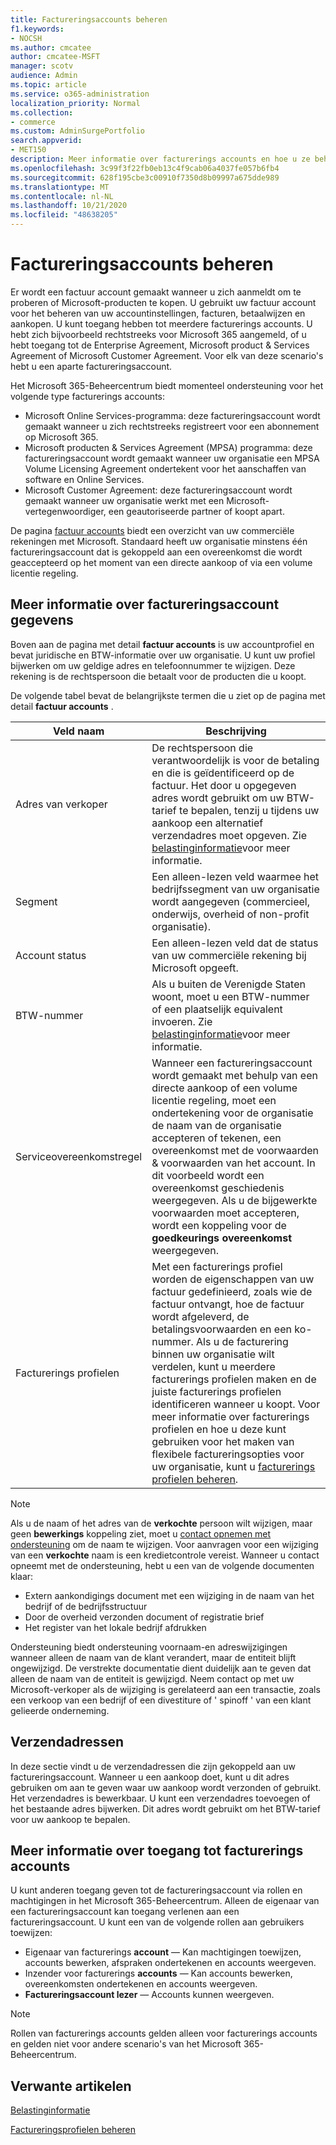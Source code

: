 ```yaml
---
title: Factureringsaccounts beheren
f1.keywords:
- NOCSH
ms.author: cmcatee
author: cmcatee-MSFT
manager: scotv
audience: Admin
ms.topic: article
ms.service: o365-administration
localization_priority: Normal
ms.collection:
- commerce
ms.custom: AdminSurgePortfolio
search.appverid:
- MET150
description: Meer informatie over facturerings accounts en hoe u ze beheert.
ms.openlocfilehash: 3c99f3f22fb0eb13c4f9cab06a4037fe057b6fb4
ms.sourcegitcommit: 628f195cbe3c00910f7350d8b09997a675dde989
ms.translationtype: MT
ms.contentlocale: nl-NL
ms.lasthandoff: 10/21/2020
ms.locfileid: "48638205"
---
```

# <a name="manage-billing-accounts"></a>Factureringsaccounts beheren

Er wordt een factuur account gemaakt wanneer u zich aanmeldt om te proberen of Microsoft-producten te kopen. U gebruikt uw factuur account voor het beheren van uw accountinstellingen, facturen, betaalwijzen en aankopen. U kunt toegang hebben tot meerdere facturerings accounts. U hebt zich bijvoorbeeld rechtstreeks voor Microsoft 365 aangemeld, of u hebt toegang tot de Enterprise Agreement, Microsoft product & Services Agreement of Microsoft Customer Agreement. Voor elk van deze scenario's hebt u een aparte factureringsaccount.

Het Microsoft 365-Beheercentrum biedt momenteel ondersteuning voor het volgende type facturerings accounts:

- Microsoft Online Services-programma: deze factureringsaccount wordt gemaakt wanneer u zich rechtstreeks registreert voor een abonnement op Microsoft 365.
- Microsoft producten & Services Agreement (MPSA) programma: deze factureringsaccount wordt gemaakt wanneer uw organisatie een MPSA Volume Licensing Agreement ondertekent voor het aanschaffen van software en Online Services.
- Microsoft Customer Agreement: deze factureringsaccount wordt gemaakt wanneer uw organisatie werkt met een Microsoft-vertegenwoordiger, een geautoriseerde partner of koopt apart.

De pagina <a href="https://go.microsoft.com/fwlink/p/?linkid=2084771" target="_blank">factuur accounts</a> biedt een overzicht van uw commerciële rekeningen met Microsoft. Standaard heeft uw organisatie minstens één factureringsaccount dat is gekoppeld aan een overeenkomst die wordt geaccepteerd op het moment van een directe aankoop of via een volume licentie regeling.

## <a name="understand-billing-account-details"></a>Meer informatie over factureringsaccount gegevens

Boven aan de pagina met detail **factuur accounts** is uw accountprofiel en bevat juridische en BTW-informatie over uw organisatie. U kunt uw profiel bijwerken om uw geldige adres en telefoonnummer te wijzigen. Deze rekening is de rechtspersoon die betaalt voor de producten die u koopt.

De volgende tabel bevat de belangrijkste termen die u ziet op de pagina met detail **factuur accounts** .

| Veld naam | Beschrijving |
|------------------|------------------------------------------------------------------------------------------------------------------------------------------------------------------------------------------------------------------------------------------------------------------------------|
| Adres van verkoper | De rechtspersoon die verantwoordelijk is voor de betaling en die is geïdentificeerd op de factuur. Het door u opgegeven adres wordt gebruikt om uw BTW-tarief te bepalen, tenzij u tijdens uw aankoop een alternatief verzendadres moet opgeven. Zie [belastinginformatie](billing-and-payments/tax-information.md)voor meer informatie. |
| Segment | Een alleen-lezen veld waarmee het bedrijfssegment van uw organisatie wordt aangegeven (commercieel, onderwijs, overheid of non-profit organisatie). |
| Account status | Een alleen-lezen veld dat de status van uw commerciële rekening bij Microsoft opgeeft. |
| BTW-nummer | Als u buiten de Verenigde Staten woont, moet u een BTW-nummer of een plaatselijk equivalent invoeren. Zie [belastinginformatie](billing-and-payments/tax-information.md)voor meer informatie. |
| Serviceovereenkomstregel | Wanneer een factureringsaccount wordt gemaakt met behulp van een directe aankoop of een volume licentie regeling, moet een ondertekening voor de organisatie de naam van de organisatie accepteren of tekenen, een overeenkomst met de voorwaarden & voorwaarden van het account. In dit voorbeeld wordt een overeenkomst geschiedenis weergegeven. Als u de bijgewerkte voorwaarden moet accepteren, wordt een koppeling voor de **goedkeurings overeenkomst** weergegeven. |
| Facturerings profielen | Met een facturerings profiel worden de eigenschappen van uw factuur gedefinieerd, zoals wie de factuur ontvangt, hoe de factuur wordt afgeleverd, de betalingsvoorwaarden en een ko-nummer. Als u de facturering binnen uw organisatie wilt verdelen, kunt u meerdere facturerings profielen maken en de juiste facturerings profielen identificeren wanneer u koopt. Voor meer informatie over facturerings profielen en hoe u deze kunt gebruiken voor het maken van flexibele factureringsopties voor uw organisatie, kunt u [facturerings profielen beheren](billing-and-payments/manage-billing-profiles.md). |

> [!NOTE]
> Als u de naam of het adres van de **verkochte** persoon wilt wijzigen, maar geen **bewerkings** koppeling ziet, moet u  [contact opnemen met ondersteuning](https://docs.microsoft.com/office365/admin/contact-support-for-business-products) om de naam te wijzigen. Voor aanvragen voor een wijziging van een **verkochte** naam is een kredietcontrole vereist. Wanneer u contact opneemt met de ondersteuning, hebt u een van de volgende documenten klaar:
>
> - Extern aankondigings document met een wijziging in de naam van het bedrijf of de bedrijfsstructuur
> - Door de overheid verzonden document of registratie brief
> - Het register van het lokale bedrijf afdrukken
>
> Ondersteuning biedt ondersteuning voornaam-en adreswijzigingen wanneer alleen de naam van de klant verandert, maar de entiteit blijft ongewijzigd. De verstrekte documentatie dient duidelijk aan te geven dat alleen de naam van de entiteit is gewijzigd. Neem contact op met uw Microsoft-verkoper als de wijziging is gerelateerd aan een transactie, zoals een verkoop van een bedrijf of een divestiture of ' spinoff ' van een klant gelieerde onderneming.

## <a name="shipping-addresses"></a>Verzendadressen

In deze sectie vindt u de verzendadressen die zijn gekoppeld aan uw factureringsaccount. Wanneer u een aankoop doet, kunt u dit adres gebruiken om aan te geven waar uw aankoop wordt verzonden of gebruikt. Het verzendadres is bewerkbaar. U kunt een verzendadres toevoegen of het bestaande adres bijwerken. Dit adres wordt gebruikt om het BTW-tarief voor uw aankoop te bepalen.

## <a name="understand-access-to-billing-accounts"></a>Meer informatie over toegang tot facturerings accounts

U kunt anderen toegang geven tot de factureringsaccount via rollen en machtigingen in het Microsoft 365-Beheercentrum. Alleen de eigenaar van een factureringsaccount kan toegang verlenen aan een factureringsaccount. U kunt een van de volgende rollen aan gebruikers toewijzen:

- Eigenaar van facturerings **account** &mdash; Kan machtigingen toewijzen, accounts bewerken, afspraken ondertekenen en accounts weergeven.
- Inzender voor facturerings **accounts** &mdash; Kan accounts bewerken, overeenkomsten ondertekenen en accounts weergeven.
- **Factureringsaccount lezer** &mdash; Accounts kunnen weergeven.

> [!Note]
> Rollen van facturerings accounts gelden alleen voor facturerings accounts en gelden niet voor andere scenario's van het Microsoft 365-Beheercentrum.

## <a name="related-articles"></a>Verwante artikelen

[Belastinginformatie](billing-and-payments/tax-information.md)

[Factureringsprofielen beheren](billing-and-payments/manage-billing-profiles.md)